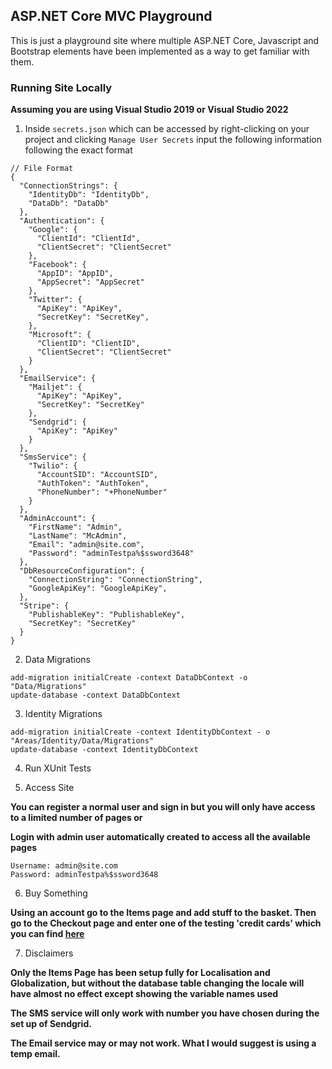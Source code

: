 ## ASP.NET Core MVC Playground

This is just a playground site where multiple ASP.NET Core, Javascript and Bootstrap elements have been implemented as a way to get familiar with them.

### Running Site Locally

**Assuming you are using Visual Studio 2019 or Visual Studio 2022**

1. Inside `secrets.json` which can be accessed by right-clicking on your project and clicking `Manage User Secrets`
input the following information following the exact format

```
// File Format
{
  "ConnectionStrings": {
    "IdentityDb": "IdentityDb",
    "DataDb": "DataDb"
  },
  "Authentication": {
    "Google": {
      "ClientId": "ClientId",
      "ClientSecret": "ClientSecret"
    },
    "Facebook": {
      "AppID": "AppID",
      "AppSecret": "AppSecret"
    },
    "Twitter": {
      "ApiKey": "ApiKey",
      "SecretKey": "SecretKey",
    },
    "Microsoft": {
      "ClientID": "ClientID",
      "ClientSecret": "ClientSecret"
    }
  },
  "EmailService": {
    "Mailjet": {
      "ApiKey": "ApiKey",
      "SecretKey": "SecretKey"
    },
    "Sendgrid": {
      "ApiKey": "ApiKey"
    }
  },
  "SmsService": {
    "Twilio": {
      "AccountSID": "AccountSID",
      "AuthToken": "AuthToken",
      "PhoneNumber": "+PhoneNumber"
    }
  },
  "AdminAccount": {
    "FirstName": "Admin",
    "LastName": "McAdmin",
    "Email": "admin@site.com",
    "Password": "adminTestpa%$ssword3648"
  },
  "DbResourceConfiguration": {
    "ConnectionString": "ConnectionString",
    "GoogleApiKey": "GoogleApiKey",
  },
  "Stripe": {
    "PublishableKey": "PublishableKey",
    "SecretKey": "SecretKey"
  }
}
```

2. Data Migrations

```
add-migration initialCreate -context DataDbContext -o "Data/Migrations"
update-database -context DataDbContext
```

3. Identity Migrations

```
add-migration initialCreate -context IdentityDbContext - o "Areas/Identity/Data/Migrations"
update-database -context IdentityDbContext
```
4. Run XUnit Tests

5. Access Site

**You can register a normal user and sign in but you will only have access to a limited number of pages or**

**Login with admin user automatically created to access all the available pages**

```
Username: admin@site.com
Password: adminTestpa%$ssword3648
```

6. Buy Something

**Using an account go to the Items page and add stuff to the basket. Then go to the Checkout page and enter one of the testing 'credit cards' which you can find [here](https://stripe.com/docs/checkout/quickstart#testing)**

7. Disclaimers

**Only the Items Page has been setup fully for Localisation and Globalization, but without the database table changing the locale will have almost no effect except showing the variable names used**

**The SMS service will only work with number you have chosen during the set up of Sendgrid.**

**The Email service may or may not work. What I would suggest is using a temp email.**
